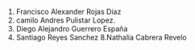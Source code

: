 1. Francisco Alexander Rojas Diaz
2. camilo Andres Pulistar Lopez.
3. Diego Alejandro Guerrero España
4. Santiago Reyes Sanchez
8.Nathalia Cabrera Revelo

